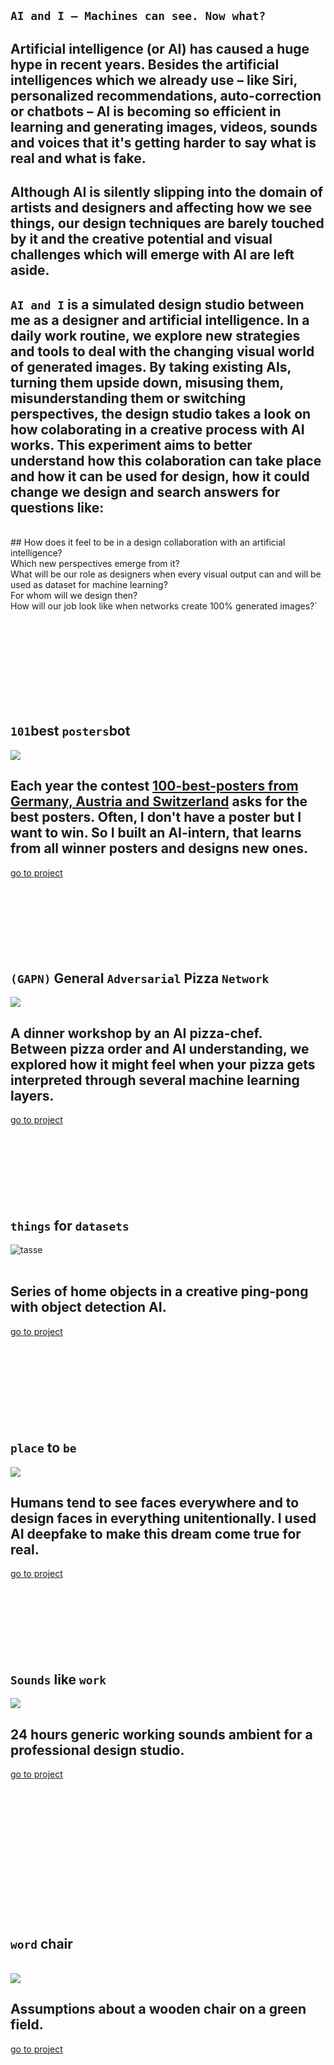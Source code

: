 <!---   I N T R O   --->

## `AI and I – Machines can see. Now what?`   
## Artificial intelligence (or AI) has caused a huge hype in recent years. Besides the artificial intelligences which we already use – like Siri, personalized recommendations, auto-correction or chatbots – AI is becoming so efficient in learning and generating images, videos, sounds and voices that it's getting harder to say what is real and what is fake. 
## Although AI is silently slipping into the domain of artists and designers and affecting how we see things, our design techniques are barely touched by it and the creative potential and visual challenges which will emerge with AI are left aside.

## `AI and I` is a simulated design studio between me as a designer and artificial intelligence. In a daily work routine, we explore new strategies and tools to deal with the changing visual world of generated images. By taking existing AIs, turning them upside down, misusing them, misunderstanding them or switching perspectives, the design studio takes a look on how colaborating in a creative process with AI works. This experiment aims to better understand how this colaboration can take place and how it can be used for design, how it could change we design and search answers for questions like:   
<br>
## How does it feel to be in a design collaboration with an artificial intelligence?<br>Which new perspectives emerge from it?<br>What will be our role as designers when every visual output can and will be used as dataset for machine learning?<br>For whom will we design then?<br>How will our job look like when networks create 100% generated images?`
   



<br><br><br><br><br><br><br><br>





<!---   P O S T E R   --->

## `101`best `posters`bot
<img src="img/thumb-poster.jpg">  

## Each year the contest [100-best-posters from Germany, Austria and Switzerland](http://100-beste-plakate.de/) asks for the best posters. Often, I don't have a poster but I want to win. So I built an AI-intern, that learns from all winner posters and designs new ones.  
[go to project](https://github.com/FelixPlastik/AI-and-I/tree/master/101%20best%20poster%20bot) 
<br><br><br><br><br><br><br><br>





<!---   P I Z Z A   --->

## `(GAPN)` General `Adversarial` Pizza `Network`
<img src="img/pizza.gif">  

## A dinner workshop by an AI pizza-chef. <br> Between pizza order and AI understanding, we explored how it might feel when your pizza gets interpreted through several machine learning layers.  
[go to project](https://github.com/FelixPlastik/AI-and-I/tree/master/(GAPN)%20General%20Adversarial%20Pizza%20Network)
<br><br><br><br><br><br><br><br>




<!---   O B J E K T E   --->

## `things` for `datasets`   
![tasse](/img/thumb-objects.gif)    
<br>   

## Series of home objects in a creative ping-pong with object detection AI.<br>   
[go to project](https://github.com/FelixPlastik/AI-and-I/tree/master/things%20for%20datasets)   
<br><br><br><br><br><br><br><br>




<!---   F E N S T E R   --->

## `place` to `be` 
<img src="img/thumb-fenster-NEW.jpg">  

## Humans tend to see faces everywhere and to design faces in everything unitentionally. I used AI deepfake to make this dream come true for real.
[go to project](https://github.com/FelixPlastik/AI-and-I/tree/master/place%20to%20be)
<br><br><br><br><br><br><br><br>




<!---   S O U N D    --->

## `Sounds` like `work` 
<img src="img/thumb-sound.jpg">  

## 24 hours generic working sounds ambient for a professional design studio.
[go to project](https://github.com/FelixPlastik/AI-and-I/tree/master/sounds%20like%20work)
<br><br><br><br><br><br><br><br><br><br><br><br><br><br>




<!---   S T U H L   --->

## `word` chair   

<br>
<img src="img/thumb-chair.gif">    
<br>   

## Assumptions about a wooden chair on a green field.   
[go to project](https://github.com/FelixPlastik/AI-and-I/tree/master/word%20chair)

<br><br><br><br><br><br><br>
